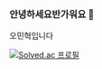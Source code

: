 ### 안녕하세요반가워요 👋
오민혁입니다


[![Solved.ac
프로필](http://mazassumnida.wtf/api/v2/generate_badge?boj=minhyuk5)](https://solved.ac/minhyuk5)


<!--
**cute-gorilla/cute-gorilla** is a ✨ _special_ ✨ repository because its `README.md` (this file) appears on your GitHub profile.

Here are some ideas to get you started:

- 🔭 I’m currently working on ...
- 🌱 I’m currently learning ...
- 👯 I’m looking to collaborate on ...
- 🤔 I’m looking for help with ...
- 💬 Ask me about ...
- 📫 How to reach me: ...
- 😄 Pronouns: ...
- ⚡ Fun fact: ...
-->
